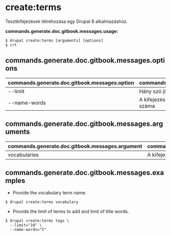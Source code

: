 # create:terms
Tesztkifejezések létrehozása egy Drupal 8 alkalmazáshoz.

**commands.generate.doc.gitbook.messages.usage:**
```
$ drupal create:terms [arguments] [options]
$ crt  
```

## commands.generate.doc.gitbook.messages.options
commands.generate.doc.gitbook.messages.option | commands.generate.doc.gitbook.messages.details
-------|-------------
--limit | Hány szó jöjjön létre
--name-words | A kifejezések által tartalmazott szavak maximális száma

## commands.generate.doc.gitbook.messages.arguments
commands.generate.doc.gitbook.messages.argument | commands.generate.doc.gitbook.messages.details
---------|-------------
vocabularies | A kifejezések létrehozásakor használandó szótárak

## commands.generate.doc.gitbook.messages.examples
* Provide the vocabulary term name.
```
$ drupal create:terms vocabulary
```
* Provide the limit of terms to add and limit of title words.
```
$ drupal create:terms tags \
  --limit="10" \
  --name-words="5"

```
